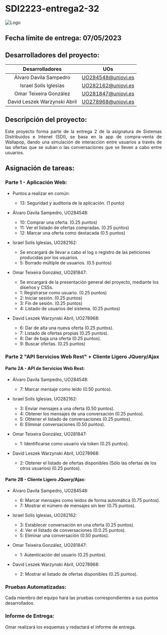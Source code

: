 # SDI2223-entrega2-32

![Logo](https://user-images.githubusercontent.com/91057639/224516473-69a4fe7e-fb8c-43a4-ad51-6f255dab7d97.png)

## Fecha límite de entrega: 07/05/2023

## Desarrolladores del proyecto:

|        Desarrolladores        |         UOs        |
|:-----------------------------:|:------------------:|
|    Álvaro Davila Sampedro     | UO284548@uniovi.es |
|     Israel Solís Iglesias     | UO282162@uniovi.es |
|    Omar Teixeira González     | UO281847@uniovi.es |
|  David Leszek Warzynski Abril | UO278968@uniovi.es |

## Descripción del proyecto:

<p align="justify">
Este proyecto forma parte de la entrega 2 de la asignatura de Sistemas Distribuidos e Intenet (SDI), se basa en la app de compra-venta de Wallapop, dando una simulación de interacción entre usuarios a través de las ofertas que se suban o las conversaciones que se lleven a cabo entre usuarios.
</p>

## Asignación de tareas:

### Parte 1 - Aplicación Web:

- Puntos a realizar en común:
    - 13: Seguridad y auditoria de la aplicación. (1 punto)

- Álvaro Davila Sampedro, UO284548:
    - 10: Comprar una oferta. (0.25 puntos)
    - 11: Ver el listado de ofertas compradas. (0.25 puntos)
    - 12: Marcar una oferta como destacada (0.5 puntos)

- Israel Solís Iglesias, UO282162:
    - Se encargará de llevar a cabo el log o registro de las peticiones producidas por los usuarios.
    - 5: Borrado múltiple de usuarios. (0.5 puntos)

- Omar Teixeira González, UO281847:
    - Se encargará de la presentación general del proyecto, mediante los diseños y CSSs.
    - 1: Registrarse como usuario. (0.25 puntos)
    - 2: Iniciar sesión. (0.25 puntos)
    - 3: Fin de sesión. (0.25 puntos)
    - 4: Listado de usuarios del sistema. (0.25 puntos)

- David Leszek Warzynski Abril, UO278968:
    - 6: Dar de alta una nueva oferta (0.25 puntos).
    - 7: Listado de ofertas propias (0.25 puntos).
    - 8: Dar de baja una oferta (0.25 puntos).
    - 9: Buscar ofertas. (0.25 puntos)

### Parte 2 "API Servicios Web Rest" + Cliente Ligero JQuery/Ajax

#### Parte 2A - API de Servicios Web Rest:

- Álvaro Davila Sampedro, UO284548:
    - 7: Marcar mensaje como leído (0.50 puntos).

- Israel Solís Iglesias, UO282162:
    - 3: Enviar mensajes a una oferta (0.50 puntos).
    - 4: Obtener los mensajes de una conversación (0.25 puntos).
    - 5: Obtener el listado de conversaciones (0.25 puntos).
    - 6: Eliminar conversaciones (0.50 puntos).

- Omar Teixeira González, UO281847:
    - 1: Identificarse como usuario vía token (0.25 puntos).

- David Leszek Warzynski Abril, UO278968:
    - 2: Obtener el listado de ofertas disponibles (Sólo las ofertas de los otros usuarios) (0.25 puntos).

#### Parte 2B - Cliente Ligero JQuery/Ajax:

- Álvaro Davila Sampedro, UO284548:
    - 6: Marcar mensajes como leídos de forma automática (0.75 puntos).
    - 7: Mostrar el número de mensajes sin leer (0.75 puntos).

- Israel Solís Iglesias, UO282162:
    - 3: Establecer conversación en una oferta (0.25 puntos).
    - 4: Ver el listado de conversaciones (0.0.25 puntos).
    - 5: Eliminar una conversación (0.50 puntos).

- Omar Teixeira González, UO281847:
    - 1: Autenticación del usuario (0.25 puntos).

- David Leszek Warzynski Abril, UO278968:
    - 2: Mostrar el listado de ofertas disponibles (0.25 puntos).

### Pruebas Automatizadas:

Cada miembro del equipo hará las pruebas correspondientes a sus puntos desarrollados.

### Informe de Entrega:

Omar realizará los esquemas y redactará el informe de entrega.